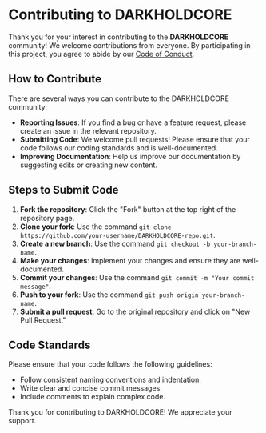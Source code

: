# Contributing to DARKHOLDCORE

Thank you for your interest in contributing to the **DARKHOLDCORE** community! We welcome contributions from everyone. By participating in this project, you agree to abide by our [Code of Conduct](CODE_OF_CONDUCT.md).

## How to Contribute

There are several ways you can contribute to the DARKHOLDCORE community:

- **Reporting Issues**: If you find a bug or have a feature request, please create an issue in the relevant repository.
- **Submitting Code**: We welcome pull requests! Please ensure that your code follows our coding standards and is well-documented.
- **Improving Documentation**: Help us improve our documentation by suggesting edits or creating new content.

## Steps to Submit Code

1. **Fork the repository**: Click the "Fork" button at the top right of the repository page.
2. **Clone your fork**: Use the command `git clone https://github.com/your-username/DARKHOLDCORE-repo.git`.
3. **Create a new branch**: Use the command `git checkout -b your-branch-name`.
4. **Make your changes**: Implement your changes and ensure they are well-documented.
5. **Commit your changes**: Use the command `git commit -m "Your commit message"`.
6. **Push to your fork**: Use the command `git push origin your-branch-name`.
7. **Submit a pull request**: Go to the original repository and click on "New Pull Request."

## Code Standards

Please ensure that your code follows the following guidelines:

- Follow consistent naming conventions and indentation.
- Write clear and concise commit messages.
- Include comments to explain complex code.

Thank you for contributing to DARKHOLDCORE! We appreciate your support.
